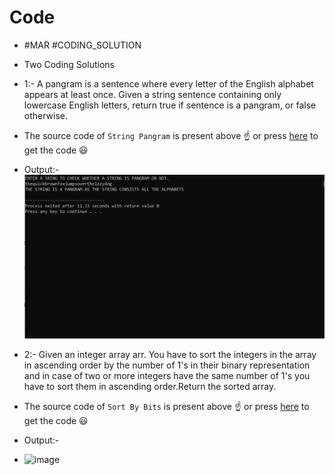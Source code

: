 # Code

- #MAR #CODING_SOLUTION
- Two Coding Solutions
- 1:- A pangram is a sentence where every letter of the English alphabet appears at least once.
     Given a string sentence containing only lowercase English letters, return true if sentence is a pangram, or false otherwise.

- The source code of `String Pangram` is present above :point_up: or press [here](https://github.com/rajbir21-droid/Code/blob/main/SortByBits.cpp) to get the code :smiley:

- Output:-
  <img src="Images/Capture.PNG" width="600">

- 2:- Given an integer array arr. You have to sort the integers in the array in ascending order by the number of 1's in their binary representation and in case of two or more           integers have the same number of 1's you have to sort them in ascending order.Return the sorted array.

- The source code of `Sort By Bits` is present above :point_up: or press [here](https://github.com/rajbir21-droid/Code/blob/main/string%20pangram.cpp) to get the code 😃
- Output:-
- ![image](https://user-images.githubusercontent.com/64858573/124394531-7f08b800-dd1d-11eb-923a-1c4f7486ddb8.png)
